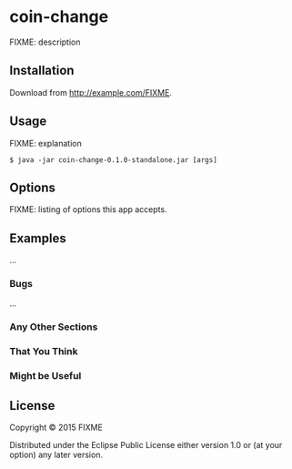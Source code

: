# coin-change

FIXME: description

## Installation

Download from http://example.com/FIXME.

## Usage

FIXME: explanation

    $ java -jar coin-change-0.1.0-standalone.jar [args]

## Options

FIXME: listing of options this app accepts.

## Examples

...

### Bugs

...

### Any Other Sections
### That You Think
### Might be Useful

## License

Copyright © 2015 FIXME

Distributed under the Eclipse Public License either version 1.0 or (at
your option) any later version.
